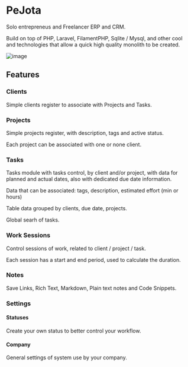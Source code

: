 # PeJota

Solo entrepreneus and Freelancer ERP and CRM.

Build on top of PHP, Laravel, FilamentPHP, Sqlite / Mysql, and other cool and technologies
that allow a quick high quality monolith to be created.

![image](https://github.com/mazer-dev/pejota/assets/652935/bd830e15-fc44-497a-afef-3f79a177d4b0)


## Features

### Clients

Simple clients register to associate with Projects and Tasks.

### Projects

Simple projects register, with description, tags and active status.

Each project can be associated with one or none client.

### Tasks

Tasks module with tasks control, by client and/or project, with data for planned and actual dates, also with dedicated due date information.

Data that can be associated: tags, description, estimated effort (min or hours)

Table data grouped by clients, due date, projects.

Global searh of tasks.

### Work Sessions

Control sessions of work, related to client / project / task.

Each session has a start and end period, used to calculate the duration.

### Notes

Save Links, Rich Text, Markdown, Plain text notes and Code Snippets.

### Settings

#### Statuses

Create your own status to better control your workflow.

#### Company

General settings of system use by your company.
